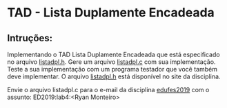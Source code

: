 # TAD - Lista Duplamente Encadeada

## Intruções:

Implementando o TAD Lista Duplamente Encadeada que está especificado no arquivo [listadpl.h](./listadpl.h). Gere um arquivo [listadpl.c](./listadpl.c) com sua implementação. Teste a sua implementação com um programa testador que você também deve implementar. O arquivo [listadpl.h](http://www.inf.ufes.br/~pdcosta/ensino/2019-2-estruturas-de-dados/material/listadpl.h) está disponível no site da disciplina.

Envie o arquivo listadpl.c para o e-mail da disciplina [edufes2019](mailto:edufes2019@gmail.com?subject=ED2019%3Alab4%3A%3CRyan+Monteiro%3E) com o assunto: ED2019:lab4:\<Ryan Monteiro\>